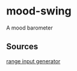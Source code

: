 # mood-swing

A mood barometer

## Sources
[range input generator](https://range-input-css.netlify.app/)

